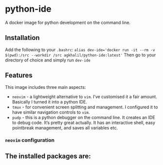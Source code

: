 # python-ide
A docker image for python development on the command line.

## Installation
Add the following to your `.bashrc`: 
`alias dev-ide='docker run -it --rm -v $(pwd):/src --workdir /src agkhalil/python-ide:latest'`
Then go to your directory of choice and simply run `dev-ide`

## Features
This image includes three main aspects:
- `neovim` - a lightweight alternative to `vim`. I’ve customised it a fair amount. Basically I turned it into a python IDE.
- `tmux` - for convenient screen splitting and management. I configured it to have similar navigation controls to `vim`.
- `pudp` - this is a python debugger on the command line. It creates an IDE to debug code. It’s pretty great actually. It has an interactive shell, easy pointbreak management, and saves all variables etc.

### `neovim` configuration
The installed packages are:
- 
